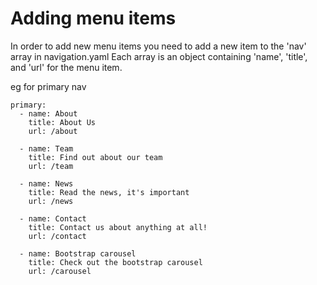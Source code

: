 # Adding menu items
In order to add new menu items you need to add a new item to the 'nav' array in navigation.yaml Each array is an object containing 'name', 'title', and 'url' for the menu item.

eg for primary nav
```    
primary:
  - name: About
    title: About Us
    url: /about

  - name: Team
    title: Find out about our team
    url: /team

  - name: News
    title: Read the news, it's important
    url: /news

  - name: Contact
    title: Contact us about anything at all!
    url: /contact

  - name: Bootstrap carousel
    title: Check out the bootstrap carousel
    url: /carousel
```
